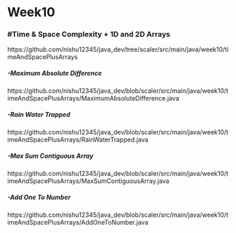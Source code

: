 # Week10

<h3>#Time & Space Complexity + 1D and 2D Arrays</h3>
https://github.com/nishu12345/java_dev/tree/scaler/src/main/java/week10/timeAndSpacePlusArrays

<h5>-Maximum Absolute Difference</h5>
https://github.com/nishu12345/java_dev/blob/scaler/src/main/java/week10/timeAndSpacePlusArrays/MaximumAbsoluteDifference.java

<h5>-Rain Water Trapped</h5>
https://github.com/nishu12345/java_dev/blob/scaler/src/main/java/week10/timeAndSpacePlusArrays/RainWaterTrapped.java

<h5>-Max Sum Contiguous Array</h5>
https://github.com/nishu12345/java_dev/blob/scaler/src/main/java/week10/timeAndSpacePlusArrays/MaxSumContiguousArray.java

<h5>-Add One To Number</h5>
https://github.com/nishu12345/java_dev/blob/scaler/src/main/java/week10/timeAndSpacePlusArrays/AddOneToNumber.java
